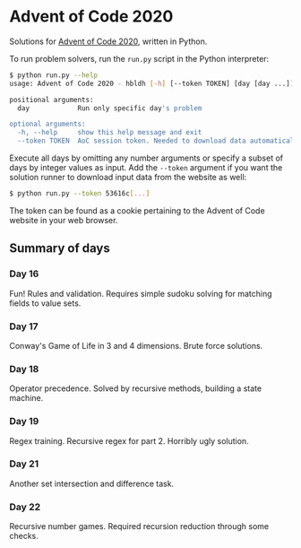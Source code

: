 # Advent of Code 2020

Solutions for [Advent of Code 2020](https://adventofcode.com/2020), written in Python.

To run problem solvers, run the `run.py` script in the Python interpreter:

```bash
$ python run.py --help
usage: Advent of Code 2020 - hbldh [-h] [--token TOKEN] [day [day ...]]

positional arguments:
  day            Run only specific day's problem

optional arguments:
  -h, --help     show this help message and exit
  --token TOKEN  AoC session token. Needed to download data automatically.
```

Execute all days by omitting any number arguments or specify a subset of
days by integer values as input. Add the `--token` argument if you want the
solution runner to download input data from the website as well:

```bash
$ python run.py --token 53616c[...]
```

The token can be found as a cookie pertaining to the Advent of Code website 
in your web browser.


## Summary of days

### Day 16

Fun! Rules and validation. Requires simple sudoku solving for matching fields to value sets.

### Day 17

Conway's Game of Life in 3 and 4 dimensions. Brute force solutions.

### Day 18

Operator precedence. Solved by recursive methods, building a state machine. 

### Day 19

Regex training. Recursive regex for part 2. Horribly ugly solution.


### Day 21

Another set intersection and difference task.

### Day 22

Recursive number games. Required recursion reduction through some checks. 